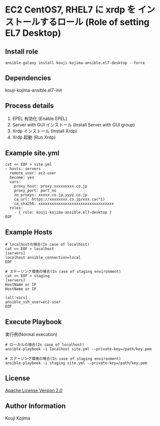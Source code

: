 # EC2 CentOS7, RHEL7 に xrdp を インストールするロール (Role of setting EL7 Desktop)


Install role
------------

```
ansible-galaxy install kouji-kojima-ansible.el7-desktop --force
```


Dependencies
------------

kouji-kojima-ansible.el7-init


Process details
---------------

1. EPEL 有効化 (Enable EPEL)
2. Server with GUI インストール (Install Server with GUI group)
3. Xrdp インストール (Install Xrdp)
4. Xrdp 起動 (Run Xrdp)


Example site.yml
----------------

```
cat << EOF > site.yml
- hosts: servers
  remote_user: ec2-user
  become: yes
  vars:
    proxy_host: proxy.xxxxxxxxx.co.jp
    proxy_port: port_no
    no_proxys: xxxxx.co.jp,yyyy.co.jp
    ca_url: https://xxxxxxxx.co.jp/xxx.ca(*1)
    ca_sha256: xxxxxxxxxxxxxxxxxxxxxxxxxxxxxxxxxx
  roles:
    - { role: kouji-kojima-ansible.el7-desktop }
EOF
```


Example Hosts
-------------

```
# localhostの場合(In case of localhost)
cat << EOF > localhost
[servers]
localhost ansible_connection=local
EOF

# ステージング環境の場合(In case of staging environment)
cat << EOF > staging
[servers]
HostName or IP
HostName or IP

[all:vars]
ansible_ssh_user=ec2-user
EOF
```


Execute Playbook
-----------------

実行例(Normal execution)

```
# ローカルの場合(In case of localhost)
ansible-playbook -i localhost site.yml --private-key=/path/key.pem

# ステージング環境の場合(In case of staging environment)
ansible-playbook -i staging site.yml --private-key=/path/key.pem
```


License
-------

[Apache License Version 2.0](https://github.com/kouji-kojima-ansible/el7-desktop/blob/master/LICENSE)


Author Information
------------------

Kouji Kojima
